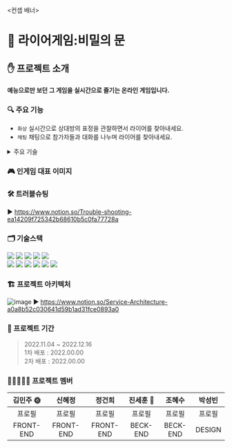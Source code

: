 <컨셉 배너>
# 👿 라이어게임:비밀의 문

## ✋ 프로젝트 소개
#### 예능으로만 보던 그 게임을 실시간으로 즐기는 온라인 게임입니다.

### 🔍 주요 기능
- `화상` 실시간으로 상대방의 표정을 관찰하면서 라이어를 찾아내세요.
- `채팅` 채팅으로 참가자들과 대화를 나누며 라이어를 찾아내세요.

<details>
<summary>주요 기술</summary>

  #### OpenVidu
  - content
  #### SockJS/StompJS
  - content
  #### CI/CD
  - content

</details>

### 🎮 인게임 대표 이미지

### 🛠️ 트러블슈팅
▶ https://www.notion.so/Trouble-shooting-ea14209f725342b68610b5c0fa77728a

### 🗂️ 기술스택
<img src="https://img.shields.io/badge/HTML-E34F26?style=for-the-badge&logo=HTML5&logoColor=white"/> <img src="https://img.shields.io/badge/Sass-CC6699?style=for-the-badge&logo=Sass&logoColor=white"/> <img src="https://img.shields.io/badge/JavaScript-F7DF1E?style=for-the-badge&logo=JavaScript&logoColor=black"/> <img src="https://img.shields.io/badge/React-61DAFB?style=for-the-badge&logo=React&logoColor=black"/> <img src="https://img.shields.io/badge/Redux Toolkit-764ABC?style=for-the-badge&logo=Redux&logoColor=white"/> <br> <img src="https://img.shields.io/badge/Axios-5A29E4?style=for-the-badge&logo=Axios&logoColor=white"/> <img src="https://img.shields.io/badge/MUI-007FFF?style=for-the-badge&logo=MUI&logoColor=white"/> <img src="https://img.shields.io/badge/WebRTC-333333?style=for-the-badge&logo=WebRTC&logoColor=white"/> <img src="https://img.shields.io/badge/openVidu-06d362?style=for-the-badge&logo=oepnVidu&logoColor=white"/> <img src="https://img.shields.io/badge/sockjs-333333?style=for-the-badge&logo=sockjs&logoColor=white"/> <img src="https://img.shields.io/badge/stomp-333333?style=for-the-badge&logo=stomp&logoColor=white"/>


### 🏗️ 프로젝트 아키텍처
![image](https://user-images.githubusercontent.com/112993031/203712629-d18f4bb6-9f67-48a0-8b91-cae658e3d657.png)
▶ https://www.notion.so/Service-Architecture-a0a8b52c030641d59b1ad31fce0893a0

### 📆 프로젝트 기간

> 2022.11.04 ~ 2022.12.16  
> 1차 배포 : 2022.00.00  
> 2차 배포 : 2022.00.00

### 🙋🏻‍♀️🙋🏻 프로젝트 멤버

|김민주 🌞|신혜정|정건희|진세훈 🌝|조혜수|박성빈|
|:---:|:---:|:---:|:---:|:---:|:---:|
|프로필|프로필|프로필|프로필|프로필|프로필|
|FRONT-END|FRONT-END|FRONT-END|BECK-END|BECK-END|DESIGN|
